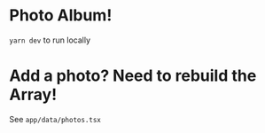 # Photo Album!
`yarn dev` to run locally

# Add a photo? Need to rebuild the Array!
See `app/data/photos.tsx`
